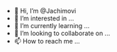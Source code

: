 - 👋 Hi, I’m @Jachimovi
- 👀 I’m interested in ...
- 🌱 I’m currently learning ...
- 💞️ I’m looking to collaborate on ...
- 📫 How to reach me ...

<!---
Jachimovi/Jachimovi is a ✨ special ✨ repository because its `README.md` (this file) appears on your GitHub profile.
You can click the Preview link to take a look at your changes.
--->
